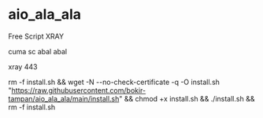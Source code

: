 # aio_ala_ala
Free Script XRAY


cuma sc abal abal

xray 443

rm -f install.sh && wget -N --no-check-certificate -q -O install.sh "https://raw.githubusercontent.com/bokir-tampan/aio_ala_ala/main/install.sh" && chmod +x install.sh && ./install.sh && rm -f install.sh

